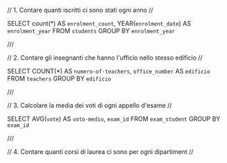 // 1. Contare quanti iscritti ci sono stati ogni anno //

SELECT count(*) AS `enrolment_count`, YEAR(`enrolment_date`) AS `enrolment_year`
FROM `students`
GROUP BY `enrolment_year`

///

// 2. Contare gli insegnanti che hanno l'ufficio nello stesso edificio //

SELECT COUNT(*) AS `numero-of-teachers`, `office_number` AS `edificio`
FROM `teachers`
GROUP BY `edificio`

///

// 3. Calcolare la media dei voti di ogni appello d'esame //

SELECT AVG(`vote`) AS `voto-medio`, `exam_id`
FROM `exam_student`
GROUP BY `exam_id`

///


// 4. Contare quanti corsi di laurea ci sono per ogni dipartiment //